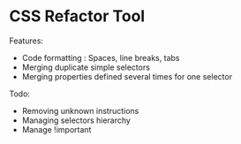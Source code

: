 # CSS Refactor Tool

Features:

* Code formatting : Spaces, line breaks, tabs
* Merging duplicate simple selectors
* Merging properties defined several times for one selector


Todo:

* Removing unknown instructions
* Managing selectors hierarchy
* Manage !important
